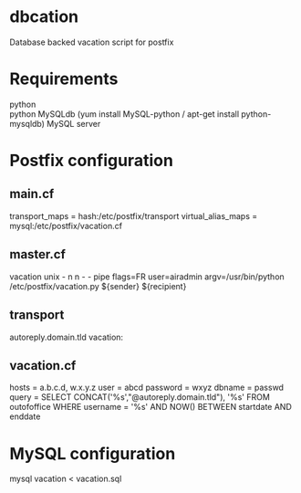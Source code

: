 dbcation
========

Database backed vacation script for postfix

Requirements
=================================================================
python<br>
python MySQLdb (yum install MySQL-python / apt-get install python-mysqldb)
MySQL server


Postfix configuration
=================================================================
main.cf
-----------------------------------------------------------------

transport_maps = hash:/etc/postfix/transport
virtual_alias_maps = mysql:/etc/postfix/vacation.cf


master.cf
-----------------------------------------------------------------
 
vacation   unix  -       n       n       -       -       pipe
flags=FR user=airadmin argv=/usr/bin/python /etc/postfix/vacation.py ${sender} ${recipient}
 

transport
-----------------------------------------------------------------

autoreply.domain.tld  vacation:


vacation.cf
-----------------------------------------------------------------

hosts = a.b.c.d, w.x.y.z
user = abcd
password = wxyz
dbname = passwd
query = SELECT CONCAT('%s',"@autoreply.domain.tld"), '%s' FROM outofoffice WHERE username = '%s' AND NOW() BETWEEN startdate AND enddate


MySQL configuration
=================================================================
mysql vacation < vacation.sql
